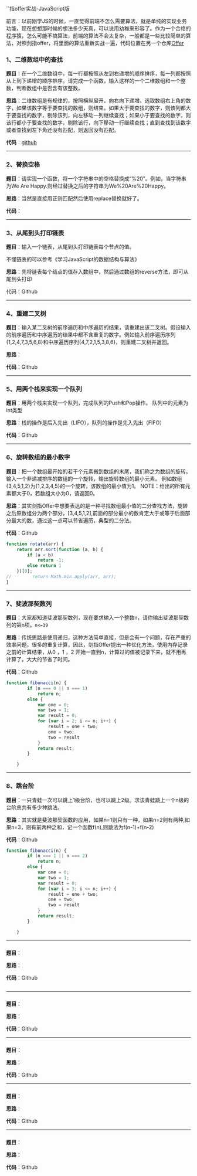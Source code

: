 ``指offer实战-JavaScript版

前言：以前刚学JS的时候，一直觉得前端不怎么需要算法，就是单纯的实现业务功能，现在想想那时候的想法多少天真，可以说用幼稚来形容了。作为一个合格的程序猿，怎么可能不搞算法，前端的算法不会太复杂，一般都是一些比较简单的算法，对照剑指offer，将里面的算法重新实战一遍，代码位置在另一个仓库[Offer](https://github.com/Xia-Ao/Offer)

### 1、二维数组中的查找

**题目**：在一个二维数组中，每一行都按照从左到右递增的顺序排序，每一列都按照从上到下递增的顺序排序。请完成一个函数，输入这样的一个二维数组和一个整数，判断数组中是否含有该整数。

**思路**：二维数组是有规律的，按照横纵展开，向右向下递增。选取数组右上角的数字，如果该数字等于要查找的数组，则结束。如果大于要查找的数字，则该列都大于要查找的数字，剔除该列，向左移动一列继续查找；如果小于要查找的数字，则该行都小于要查找的数字，剔除该行，向下移动一行继续查找；直到查找到该数字或者查找到左下角还没有匹配，则返回没有匹配。

**代码**：[github](https://github.com/Xia-Ao/Offer/tree/master/offer)

---

### 2、替换空格

**题目**：请实现一个函数，将一个字符串中的空格替换成“%20”。例如，当字符串为We Are Happy.则经过替换之后的字符串为We%20Are%20Happy。

**思路**：当然是直接用正则匹配然后使用replace替换就好了。

**代码**：

---

### 3、从尾到头打印链表

**题目**：输入一个链表，从尾到头打印链表每个节点的值。

不懂链表的可以参考《学习JavaScript的数据结构与算法》

**思路**：先将链表每个结点的值存入数组中，然后通过数组的reverse方法，即可从尾到头打印

代码：Github



---
### 4、重建二叉树

**题目**：输入某二叉树的前序遍历和中序遍历的结果，请重建出该二叉树。假设输入的前序遍历和中序遍历的结果中都不含重复的数字。例如输入前序遍历序列{1,2,4,7,3,5,6,8}和中序遍历序列{4,7,2,1,5,3,8,6}，则重建二叉树并返回。

**思路**：

**代码**：Github


---

### 5、用两个栈来实现一个队列

**题目**：用两个栈来实现一个队列，完成队列的Push和Pop操作。 队列中的元素为int类型

**思路**：栈的操作是后入先出（LIFO），队列的操作是先入先出（FIFO）

**代码**：Github


---
### 6、旋转数组的最小数字 

**题目**：把一个数组最开始的若干个元素搬到数组的末尾，我们称之为数组的旋转。 输入一个非递减排序的数组的一个旋转，输出旋转数组的最小元素。 例如数组{3,4,5,1,2}为{1,2,3,4,5}的一个旋转，该数组的最小值为1。 NOTE：给出的所有元素都大于0，若数组大小为0，请返回0。

**思路**：其实剑指Offer中想要表达的是一种寻找数组最小值的二分查找方法，旋转之后原数组分为两个部分，[3,4,5,1,2],前面的部分最小的数肯定大于或等于后面部分最大的数，通过这一点可以节省遍历，典型的二分法。

**代码**：Github


```js
function rotate(arr) {
    return arr.sort(function (a, b) {
        if (a < b)
            return -1;
        else return 1
    })[0];
//        return Math.min.apply(arr, arr);
}
```



---
### 7、斐波那契数列

**题目**：大家都知道斐波那契数列，现在要求输入一个整数n，请你输出斐波那契数列的第n项。`n<=39`

**思路**：传统思路是使用递归，这种方法简单直接，但是会有一个问题，存在严重的效率问题，很多的重复计算，因此，剑指Offer提出一种优化方法，使用内存记录之前的计算结果，从0 ，1 ，2 开始一直到n，计算过的值被记录下来，就不用再计算了。大大的节省了时间。

**代码**：Github


```js
function fibonacci(n) {
        if (n === 0 || n === 1)
            return n;
        else {
            var one = 0;
            var two = 1;
            var result = 0;
            for (var i = 2; i <= n; i++) {
                result = one + two;
                one = two;
                two = result
            }
            return result;
        }

    }
```




---
### 8、跳台阶

**题目**：一只青蛙一次可以跳上1级台阶，也可以跳上2级。求该青蛙跳上一个n级的台阶总共有多少种跳法。

**思路**：其实就是斐波那契函数的应用，如果n=1则只有一种，如果n=2则有两种,如果n=3，则有前两种之和，记一个函数f(n),则跳法为f(n-1)+f(n-2)

**代码**：Github

```js
function fibonacci(n) {
        if (n === 1 || n === 2)
            return n;
        else {
            var one = 0;
            var two = 1;
            var result = 0;
            for (var i = 3; i <= n; i++) {
                result = one + two;
                one = two;
                two = result
            }
            return result;
        }

    }
```



---
###

**题目**：

**思路**：

**代码**：Github
```js

```

---
###

**题目**：

**思路**：

**代码**：Github

---
###

**题目**：

**思路**：

**代码**：Github

---
###

**题目**：

**思路**：

**代码**：Github

---
###

**题目**：

**思路**：

**代码**：Github
